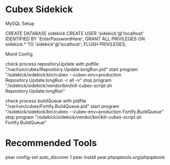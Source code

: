 Cubex Sidekick
========

MySQL Setup

  CREATE DATABASE sidekick
  CREATE USER 'sidekick'@'localhost' IDENTIFIED BY 'EnterPasswordHere';
  GRANT ALL PRIVILEGES ON sidekick.* TO 'sidekick'@'localhost';
  FLUSH PRIVILEGES;

Monit Config

check process repositoryUpdate
  with pidfile "/var/run/cubex/Repository.Update:longRun.pid"
    start program "/sidekick/sidekick/bin/cubex --cubex-env=production Repository.Update:longRun -r all -v"
    stop program "/sidekick/sidekick/vendor/bin/kill-cubex-script.sh Repository.Update:longRun"

check process buildQueue
  with pidfile "/var/run/cubex/Fortify.BuildQueue.pid"
    start program "/sidekick/sidekick/bin/cubex --cubex-env=production Fortify.BuildQueue"
    stop program "/sidekick/sidekick/vendor/bin/kill-cubex-script.sh Fortify.BuildQueue"


# Recommended Tools
pear config-set auto_discover 1
pear install pear.phpqatools.org/phpqatools
